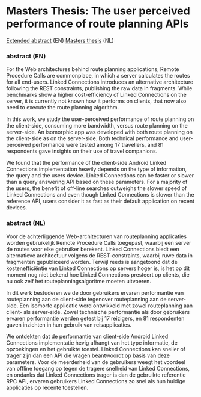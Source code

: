 # Masters Thesis: The user perceived performance of route planning APIs

[Extended abstract](https://github.com/Bertware/masterthesis/blob/master/abstract.pdf) (EN)
[Masters thesis](https://github.com/Bertware/masterthesis/blob/master/masterproef%20Bert%20Marcelis.pdf) (NL)

### **abstract (EN)**
For the Web architectures behind route planning applications, Remote Procedure Calls are commonplace, in which a server calculates the routes for all end-users. Linked Connections introduces an alternative architecture following the REST constraints, publishing the raw data in fragments. While benchmarks show a higher cost-efficiency of Linked Connections on the server, it is currently not known how it performs on clients, that now also need to execute the route planning algorithm. 

In this work, we study the user-perceived performance of route planning on the client-side, consuming more bandwidth, versus route planning on the server-side. An isomorphic app was developed with both route planning on the client-side as on the server-side. Both technical performance and user-perceived performance were tested among 17 travellers, and 81 respondents gave insights on their use of travel companions. 

We found that the performance of the client-side Android Linked Connections implementation heavily depends on the type of information, the query and the users device. Linked Connections can be faster or slower than a query answering API based on these parameters. For a majority of the users, the benefit of off-line searches outweighs the slower speed of Linked Connections and even though Linked Connections is slower than the reference API, users consider it as fast as their default application on recent devices.

### **abstract (NL)**
Voor de achterliggende Web-architecturen van routeplanning applicaties worden gebruikelijk Remote Procedure Calls toegepast, waarbij een server de routes voor elke gebruiker berekent. Linked Connections biedt een alternatieve architectuur volgens de REST-constraints, waarbij ruwe data in fragmenten gepubliceerd worden. Terwijl reeds is aangetoond dat de kostenefficiëntie van Linked Connections op servers hoger is, is het op dit moment nog niet bekend hoe Linked Connections presteert op clients, die nu ook zelf het routeplanningsalgoritme moeten uitvoeren. 

In dit werk bestuderen we de door gebruikers ervaren performantie van routeplanning aan de client-side tegenover routeplanning aan de server-side. Een isomorfe applicatie werd ontwikkeld met zowel routeplanning aan client- als server-side. Zowel technische performantie als door gebruikers ervaren performantie werden getest bij 17 reizigers, en 81 respondenten gaven inzichten in hun gebruik van reisapplicaties. 

We ontdekten dat de performantie van client-side Android Linked Connections implementatie hevig afhangt van het type informatie, de opzoekingen en het gebruikte toestel. Linked Connections kan sneller of trager zijn dan een API die vragen beantwoordt op basis van deze parameters. Voor de meerderheid van de gebruikers weegt het voordeel van offline toegang op tegen de tragere snelheid van Linked Connections, en ondanks dat Linked Connections trager is dan de gebruikte referentie RPC API, ervaren gebruikers Linked Connections zo snel als hun huidige applicaties op recente toestellen.
